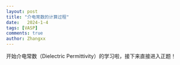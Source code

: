 ```yaml
---
layout: post
title: "介电常数的计算过程"
date:   2024-1-4
tags: [VASP]
comments: true
author: Zhangxx
---
```


开始介电常数（Dielectric Permittivity）的学习啦，接下来直接进入正题！

<!-- more -->

